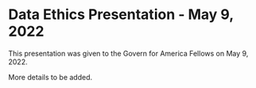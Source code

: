 # Data Ethics Presentation - May 9, 2022

This presentation was given to the Govern for America Fellows on May 9, 2022. 

More details to be added. 